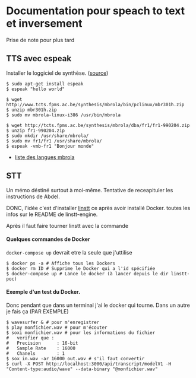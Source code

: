 # Documentation pour speach to text et inversement

Prise de note pour plus tard


## TTS avec espeak


Installer le loggiciel de synthèse. ([source](http://espeak.sourceforge.net/mbrola.html))


```
$ sudo apt-get install espeak
$ espeak "hello world"

$ wget http://www.tcts.fpms.ac.be/synthesis/mbrola/bin/pclinux/mbr301h.zip
$ unzip mbr301h.zip
$ sudo mv mbrola-linux-i386 /usr/bin/mbrola

$ wget http://tcts.fpms.ac.be/synthesis/mbrola/dba/fr1/fr1-990204.zip
$ unzip fr1-990204.zip
$ sudo mkdir /usr/share/mbrola/
$ sudo mv fr1/fr1 /usr/share/mbrola/
$ espeak -vmb-fr1 "Bonjour monde"
```

- [liste des langues mbrola](http://tcts.fpms.ac.be/synthesis/mbrola/mbrcopybin.html)


## STT

Un mémo déstiné surtout à moi-même. Tentative de receapituler les instructions de Abdel.

DONC, l'idée c'est d'installer [linstt](https://github.com/linto-ai/linstt-engine) ce après avoir installé Docker. toutes les infos sur le README de linstt-engine.

Après il faut faire tourner linstt avec la commande

#### Quelques commandes de Docker

`docker-compose up` devrait etre la seule que j'uttilise

```
$ docker ps -a # Affiche tous les Dockers
$ docker rm ID # Supprime le Docker qui a l'id spécifiée
$ docker-compose up # Lance le docker (à lancer depuis le dir linstt-poc)
```

#### Exemple d'un test du Docker.

Donc pendant que dans un terminal j'ai le docker qui tourne. Dans un autre je fais ça (PAR EXEMPLE)

```
$ wavesurfer & # pour m'enregistrer
$ play monfichier.wav # pour m'écouter
$ soxi monfichier.wav # pour les informations du fichier
#   verifier que :
#   Precision      : 16-bit
#   Sample Rate    : 16000
#   Chanels        : 1
$ sox in.wav -ar 16000 out.wav # s'il faut convertir
$ curl -X POST http://localhost:3000/api/transcript/modelV1 -H "Content-type:audio/wave" --data-binary "@monfichier.wav"  
```
